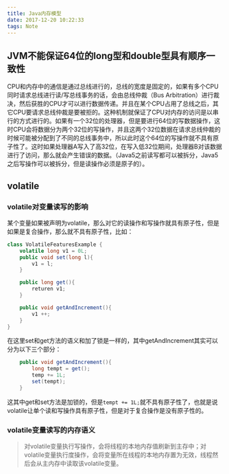 ```yaml
---
title: Java内存模型
date: 2017-12-20 10:22:33
tags: Note
---
```


## JVM不能保证64位的long型和double型具有顺序一致性

CPU和内存中的通信是通过总线进行的，总线的宽度是固定的，如果有多个CPU同时请求总线进行读/写总线事务的话，会由总线仲裁（Bus Arbitration）进行裁决，然后获胜的CPU才可以进行数据传递。并且在某个CPU占用了总线之后，其它CPU要请求总线仲裁是要被拒的。这种机制就保证了CPU对内存的访问是以串行的方式进行的。如果有一个32位的处理器，但是要进行64位的写数据操作，这时CPU会将数据分为两个32位的写操作，并且这两个32位数据在请求总线仲裁的时候可能被分配到了不同的总线事务中，所以此时这个64位的写操作就不具有原子性了。这时如果处理器A写入了高32位，在写入低32位期间，处理器B对该数据进行了访问，那么就会产生错误的数据。（Java5之前读写都可以被拆分，Java5之后写操作可以被拆分，但是读操作必须是原子的）。

## volatile

### volatile对变量读写的影响

某个变量如果被声明为volatile，那么对它的读操作和写操作就具有原子性，但是如果是复合操作，那么就不具有原子性，比如：

```java
class VolatileFeaturesExample {
    volatile long v1 = 0L;
    public void set(long l){
        v1 = l;
    }

    public long get(){
        returen v1;
    }

    public void getAndIncrement(){
        v1 ++;
    }
}
```

在这里set和get方法的语义和加了锁是一样的，其中getAndIncrement其实可以分为以下三个部分：

```java
    public void getAndIncrement(){
        long tempt = get();
        temp += 1L;
        set(tempt);
    }
```

这其中get和set方法是加锁的，但是`tempt += 1L;`就不具有原子性了，也就是说volatile让单个读和写操作具有原子性，但是对于复合操作是没有原子性的。

### volatile变量读写的内存语义

>对volatile变量执行写操作，会将线程的本地内存值刷新到主存中；对volatile变量执行度操作，会将变量所在线程的本地内存置为无效，线程然后会从主内存中读取该volatile变量。


